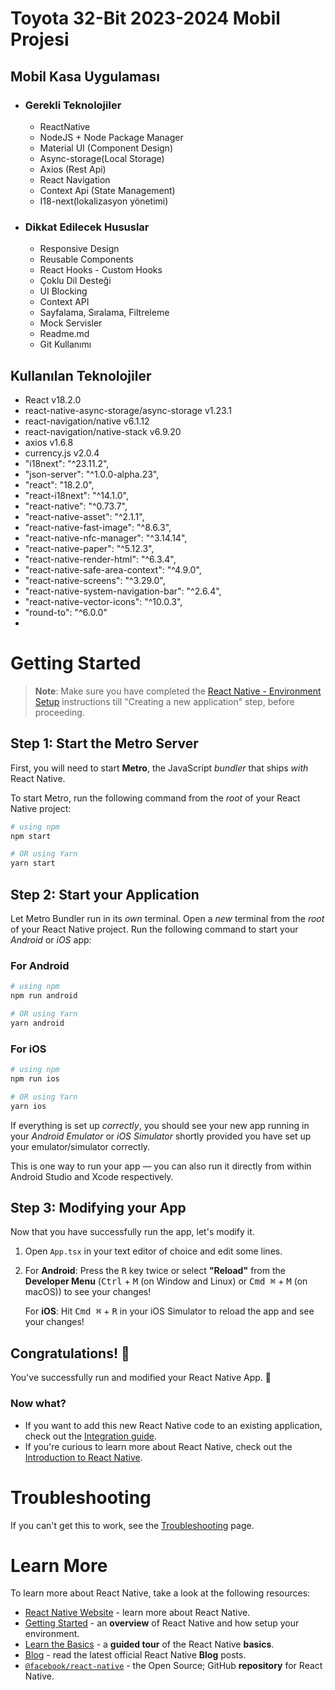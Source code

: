 # Toyota 32-Bit 2023-2024 Mobil Projesi

## Mobil Kasa Uygulaması
- ### Gerekli Teknolojiler
   - ReactNative 
   - NodeJS + Node Package Manager
   - Material UI (Component Design) 
   - Async-storage(Local Storage)
   - Axios (Rest Api)
   - React Navigation
   - Context Api (State Management)
   - I18-next(lokalizasyon yönetimi)

- ### Dikkat Edilecek Hususlar
   - Responsive Design
   - Reusable Components
   - React Hooks - Custom Hooks
   - Çoklu Dil Desteği
   - UI Blocking
   - Context API
   - Sayfalama, Sıralama, Filtreleme
   - Mock Servisler
   - Readme.md
   - Git Kullanımı
 
## Kullanılan Teknolojiler
- React v18.2.0
- react-native-async-storage/async-storage v1.23.1
- react-navigation/native v6.1.12
- react-navigation/native-stack v6.9.20
- axios v1.6.8
- currency.js v2.0.4
- "i18next": "^23.11.2",
- "json-server": "^1.0.0-alpha.23",
- "react": "18.2.0",
- "react-i18next": "^14.1.0",
- "react-native": "^0.73.7",
- "react-native-asset": "^2.1.1",
- "react-native-fast-image": "^8.6.3",
- "react-native-nfc-manager": "^3.14.14",
- "react-native-paper": "^5.12.3",
- "react-native-render-html": "^6.3.4",
- "react-native-safe-area-context": "^4.9.0",
- "react-native-screens": "^3.29.0",
- "react-native-system-navigation-bar": "^2.6.4",
- "react-native-vector-icons": "^10.0.3",
- "round-to": "^6.0.0"
- 
# Getting Started

> **Note**: Make sure you have completed the [React Native - Environment Setup](https://reactnative.dev/docs/environment-setup) instructions till "Creating a new application" step, before proceeding.

## Step 1: Start the Metro Server

First, you will need to start **Metro**, the JavaScript _bundler_ that ships _with_ React Native.

To start Metro, run the following command from the _root_ of your React Native project:

```bash
# using npm
npm start

# OR using Yarn
yarn start
```

## Step 2: Start your Application

Let Metro Bundler run in its _own_ terminal. Open a _new_ terminal from the _root_ of your React Native project. Run the following command to start your _Android_ or _iOS_ app:

### For Android

```bash
# using npm
npm run android

# OR using Yarn
yarn android
```

### For iOS

```bash
# using npm
npm run ios

# OR using Yarn
yarn ios
```

If everything is set up _correctly_, you should see your new app running in your _Android Emulator_ or _iOS Simulator_ shortly provided you have set up your emulator/simulator correctly.

This is one way to run your app — you can also run it directly from within Android Studio and Xcode respectively.

## Step 3: Modifying your App

Now that you have successfully run the app, let's modify it.

1. Open `App.tsx` in your text editor of choice and edit some lines.
2. For **Android**: Press the <kbd>R</kbd> key twice or select **"Reload"** from the **Developer Menu** (<kbd>Ctrl</kbd> + <kbd>M</kbd> (on Window and Linux) or <kbd>Cmd ⌘</kbd> + <kbd>M</kbd> (on macOS)) to see your changes!

   For **iOS**: Hit <kbd>Cmd ⌘</kbd> + <kbd>R</kbd> in your iOS Simulator to reload the app and see your changes!

## Congratulations! :tada:

You've successfully run and modified your React Native App. :partying_face:

### Now what?

- If you want to add this new React Native code to an existing application, check out the [Integration guide](https://reactnative.dev/docs/integration-with-existing-apps).
- If you're curious to learn more about React Native, check out the [Introduction to React Native](https://reactnative.dev/docs/getting-started).

# Troubleshooting

If you can't get this to work, see the [Troubleshooting](https://reactnative.dev/docs/troubleshooting) page.

# Learn More

To learn more about React Native, take a look at the following resources:

- [React Native Website](https://reactnative.dev) - learn more about React Native.
- [Getting Started](https://reactnative.dev/docs/environment-setup) - an **overview** of React Native and how setup your environment.
- [Learn the Basics](https://reactnative.dev/docs/getting-started) - a **guided tour** of the React Native **basics**.
- [Blog](https://reactnative.dev/blog) - read the latest official React Native **Blog** posts.
- [`@facebook/react-native`](https://github.com/facebook/react-native) - the Open Source; GitHub **repository** for React Native.
